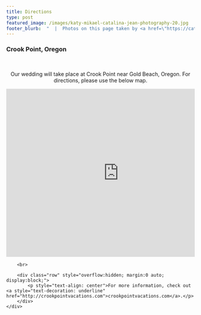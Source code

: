 ```yaml
---
title: Directions
type: post
featured_image: /images/katy-mikael-catalina-jean-photography-20.jpg
footer_blurb:  "  |  Photos on this page taken by <a href=\"https://catalinajean.com\" target=\"_blank\">Catalina Jean Photography</a>"
---
```


<section class="section-reservation bg1-pattern p-t-100 p-b-113">
    <div class="container">
        <div class="row">
            <div class="col-lg-12 p-b-30">
                <div class="t-center">
                    <h3 class="tit3 t-center m-b-35 m-t-2">
                        Crook Point, Oregon
                    </h3>
                </div>
                <br>
                <p style="text-align: center">Our wedding will take place at Crook Point near Gold Beach, Oregon. For directions, please use the below map.</p>
            </div>
        </div>
        <div class="row">
            <!-- Map -->
            <div class="container">
                <div style="overflow:hidden; margin:0 auto; display:block;">
                    <iframe src="https://www.google.com/maps/embed?pb=!1m14!1m8!1m3!1d5906.505326483536!2d-124.4178203!3d42.2517766!3m2!1i1024!2i768!4f13.1!3m3!1m2!1s0x54dab8a522375727%3A0x9a4bf7d2dc8d3f9d!2sCrook+Point!5e0!3m2!1sen!2sus!4v1533624822460" width="600" height="450" frameborder="0" style="border:0; display:block;margin: 0 auto;" allowfullscreen=""></iframe>
                </div>
            </div>
        </div>

        <br>

        <div class="row" style="overflow:hidden; margin:0 auto; display:block;">
            <p style="text-align: center">For more information, check out <a style="text-decoration: underline" href="http://crookpointvacations.com">crookpointvacations.com</a>.</p>
        </div>
    </div>
</section>